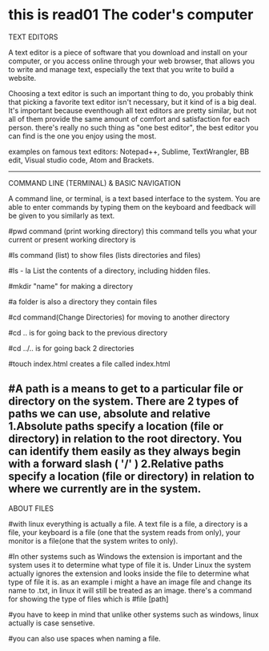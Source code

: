 # this is read01 The coder's computer
TEXT EDITORS

A text editor is a piece of software that you download and install on your computer, or you access online through your web browser,
that allows you to write and manage text, especially the text that you write to build a website.


Choosing a text editor is such an important thing to do, you probably think that picking a favorite text editor isn't necessary, but it kind of is a big deal. 
It's important because eventhough all text editors are pretty similar, but not all of them provide the same amount of comfort and satisfaction for each person.
there's really no such thing as "one best editor", the best editor you can find is the one you enjoy using the most.

examples on famous text editors: Notepad++, Sublime, TextWrangler, BB edit, Visual studio code, Atom and Brackets.

------------------------------------------------------------------------------------------------------------------------------------
COMMAND LINE (TERMINAL) & BASIC NAVIGATION

A command line, or terminal, is a text based interface to the system. You are able to enter commands by typing them on the keyboard and feedback will be given
to you similarly as text. 

#pwd command (print working directory) this command tells you what your current or present working directory is

#ls command (list) to show files (lists directories and files)

#ls - la List the contents of a directory, including hidden files.

#mkdir "name" for making a directory

#a folder is also a directory they contain files

#cd command(Change Directories) for moving to another directory

#cd .. is for going back to the previous directory

#cd ../.. is for going back 2 directories

#touch index.html creates a file called index.html

#A path is a means to get to a particular file or directory on the system.
There are 2 types of paths we can use, absolute and relative
1.Absolute paths specify a location (file or directory) in relation to the root directory. You can identify them easily as they always begin with a forward slash ( '/' )
2.Relative paths specify a location (file or directory) in relation to where we currently are in the system.
----------------------------------------------------------------------------------------------------------------------------------------
ABOUT FILES

#with linux everything is actually a file. A text file is a file, a directory is a file,
your keyboard is a file (one that the system reads from only), your monitor is a file(one that the system writes to only).

#In other systems such as Windows the extension is important and the system uses it to determine what type of file it is.
Under Linux the system actually ignores the extension and looks inside the file to determine what type of file it is.
as an example i might a have an image file and change its name to .txt, in linux it will still be treated as an image.
there's a command for showing the type of files which is #file [path]

#you have to keep in mind that unlike other systems such as windows, linux actually is case sensetive.

#you can also use spaces when naming a file.



